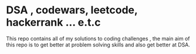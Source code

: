 # DSA , codewars, leetcode, hackerrank ... e.t.c
 This repo contains all of my solutions to coding challenges , the main aim of this repo is to get better at problem solving skills and also get better at DSA. 

 <br>
 

